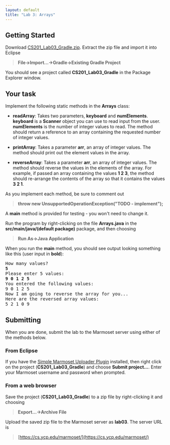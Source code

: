 ```yaml
---
layout: default
title: "Lab 3: Arrays"
---
```


## Getting Started

Download [CS201\_Lab03\_Gradle.zip](CS201_Lab03_Gradle.zip). Extract the zip file and import it into Eclipse

> **File&rarr;Import...&rarr;Gradle&rarr;Existing Gradle Project**

You should see a project called **CS201\_Lab03\_Gradle** in the Package Explorer window.

## Your task

Implement the following static methods in the **Arrays** class:

-   **readArray**: Takes two parameters, **keyboard** and **numElements**. **keyboard** is a **Scanner** object you can use to read input from the user. **numElements** is the number of integer values to read. The method should return a reference to an array containing the requested number of integer values.

-   **printArray**: Takes a parameter **arr**, an array of integer values. The method should print out the element values in the array.

-   **reverseArray**: Takes a parameter **arr**, an array of integer values. The method should reverse the values in the elements of the array. For example, if passed an array containing the values **1 2 3**, the method should re-arrange the contents of the array so that it contains the values **3 2 1**.

As you implement each method, be sure to comment out

> **throw new UnsupportedOperationException("TODO - implement");**

A **main** method is provided for testing - you won't need to change it. 

Run the program by right-clicking on the file **Arrays.java** in the **src/main/java/(default package)** package, and then choosing

> **Run As&rarr;Java Application**

When you run the **main** method, you should see output looking something like this (user input in **bold**):

<pre>
How many values? 
<b>5</b>
Please enter 5 values:
<b>9 0 1 2 5</b>
You entered the following values:
9 0 1 2 5 
Now I am going to reverse the array for you...
Here are the reversed array values:
5 2 1 0 9 
</pre>

## Submitting

When you are done, submit the lab to the Marmoset server using either of the methods below.

### From Eclipse

If you have the [Simple Marmoset Uploader Plugin](../resources.html) installed, then right click on the project (**CS201\_Lab03\_Gradle**) and choose **Submit project...**. Enter your Marmoset username and password when prompted.

### From a web browser

Save the project (**CS201\_Lab03\_Gradle**) to a zip file by right-clicking it and choosing

> **Export...&rarr;Archive File**

Upload the saved zip file to the Marmoset server as **lab03**. The server URL is

> [https://cs.ycp.edu/marmoset/](https://cs.ycp.edu/marmoset/)
